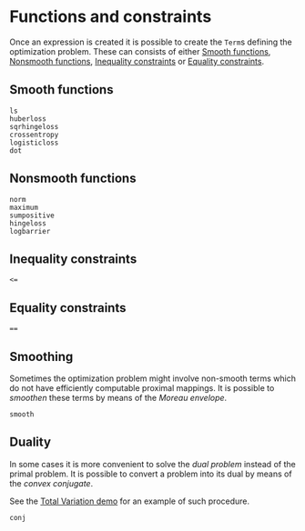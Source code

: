 # Functions and constraints

Once an expression is created it is possible to create the `Term`s defining the optimization problem.
These can consists of either [Smooth functions](@ref),  [Nonsmooth functions](@ref), [Inequality constraints](@ref)
or [Equality constraints](@ref).

## Smooth functions

```@docs
ls
huberloss
sqrhingeloss
crossentropy
logisticloss
dot
```

## Nonsmooth functions

```@docs
norm
maximum
sumpositive
hingeloss
logbarrier
```

## Inequality constraints

```@docs
<=
```

## Equality constraints

```@docs
==
```

## Smoothing

Sometimes the optimization problem might involve non-smooth terms which
do not have efficiently computable proximal mappings.
It is possible to *smoothen* these terms by means of the *Moreau envelope*.

```@docs
smooth
```

## Duality

In some cases it is more convenient to solve the *dual problem* instead
of the primal problem. It is possible to convert a problem into its dual
by means of the *convex conjugate*.

See the [Total Variation demo](https://github.com/kul-forbes/StructuredOptimization.jl/blob/master/demos/TotalVariationDenoising.ipynb) for an example of such procedure.

```@docs
conj
```
